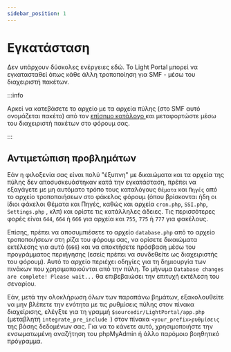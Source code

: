 ```yaml
---
sidebar_position: 1
---
```


# Εγκατάσταση
Δεν υπάρχουν δύσκολες ενέργειες εδώ. Το Light Portal μπορεί να εγκατασταθεί όπως κάθε άλλη τροποποίηση για SMF - μέσω του διαχειριστή πακέτων.

:::info

Αρκεί να κατεβάσετε το αρχείο με τα αρχεία πύλης (στο SMF αυτό ονομάζεται πακέτο) από τον [επίσημο κατάλογο ](https://custom.simplemachines.org/mods/index.php?mod=4244) και μεταφορτώστε μέσω του διαχειριστή πακέτων στο φόρουμ σας.

:::

## Αντιμετώπιση προβλημάτων
Εάν η φιλοξενία σας είναι πολύ "έξυπνη" με δικαιώματα και τα αρχεία της πύλης δεν αποσυσκευάστηκαν κατά την εγκατάσταση, πρέπει να εξαγάγετε με μη αυτόματο τρόπο τους καταλόγους `Θέματα` και `Πηγές` από το αρχείο τροποποιήσεων στο φάκελος φόρουμ (όπου βρίσκονται ήδη οι ίδιοι φάκελοι Θέματα και Πηγές, καθώς και αρχεία `cron.php`, `SSI.php`, `Settings.php` , κλπ) και ορίστε τις κατάλληλες άδειες. Τις περισσότερες φορές είναι `644`, `664` ή `666` για αρχεία και `755`, `775` ή `777` για φακέλους.

Επίσης, πρέπει να αποσυμπιέσετε το αρχείο `database.php` από το αρχείο τροποποιήσεων στη ρίζα του φόρουμ σας, να ορίσετε δικαιώματα εκτέλεσης για αυτό (`666`) και να αποκτήσετε πρόσβαση μέσω του προγράμματος περιήγησης (εσείς πρέπει να συνδεθείτε ως διαχειριστής του φόρουμ). Αυτό το αρχείο περιέχει οδηγίες για τη δημιουργία των πινάκων που χρησιμοποιούνται από την πύλη. Το μήνυμα `Database changes are complete! Please wait...` θα επιβεβαιώσει την επιτυχή εκτέλεση του σεναρίου.

Εάν, μετά την ολοκλήρωση όλων των παραπάνω βημάτων, εξακολουθείτε να μην βλέπετε την ενότητα με τις ρυθμίσεις πύλης στον πίνακα διαχείρισης, ελέγξτε για τη γραμμή `$sourcedir/LightPortal/app.php` (μεταβλητή `integrate_pre_include `) στον πίνακα `<your_prefix>ρυθμίσεις` της βάσης δεδομένων σας. Για να το κάνετε αυτό, χρησιμοποιήστε την ενσωματωμένη αναζήτηση του phpMyAdmin ή άλλο παρόμοιο βοηθητικό πρόγραμμα.

